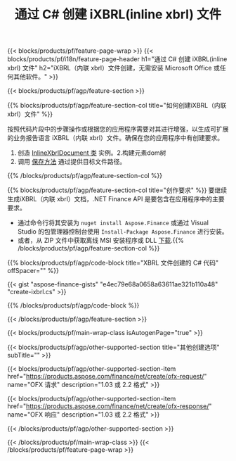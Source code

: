 ﻿---
title: 通过 C# 创建 iXBRL(inline xbrl) 文件
description: iXBRL（内联 xbrl）文件创建的示例代码。使用 API 示例代码在基于 .NET 的应用程序中生成批处理 iXBRL（内联 xbrl）文件。 
url: /zh/net/create/ixbrl/
family: finance
platformtag: net
feature: create
informat: iXBRL
outformat: 
otherformats: 
---
{{< blocks/products/pf/feature-page-wrap >}}
{{< blocks/products/pf/i18n/feature-page-header h1="通过 C# 创建 iXBRL(inline xbrl) 文件" h2="iXBRL（内联 xbrl）文件创建，无需安装 Microsoft Office 或任何其他软件。" >}}

{{< blocks/products/pf/agp/feature-section >}}

{{% blocks/products/pf/agp/feature-section-col title="如何创建iXBRL（内联 xbrl）文件" %}}

按照代码片段中的步骤操作或根据您的应用程序需要对其进行增强，以生成可扩展的业务报告语言 iXBRL（内联 xbrl）文件。确保在您的应用程序中有创建要求。

1. 创造 [InlineXbrlDocument 类](https://apireference.aspose.com/finance/net/aspose.finance.xbrl.inline/inlinexbrldocument) 实例。2.构建元素dom树
3. 调用 [保存方法](https://apireference.aspose.com/finance/net/aspose.finance.xbrl.inline.inlinexbrldocument/save/methods/1) 通过提供目标文件路径。

{{% /blocks/products/pf/agp/feature-section-col %}}

{{% blocks/products/pf/agp/feature-section-col title="创作要求" %}}
要继续生成iXBRL（内联 xbrl）文档，.NET Finance API 是要包含在应用程序中的主要要求。 
- 通过命令行将其安装为 ```nuget install Aspose.Finance``` 或通过 Visual Studio 的包管理器控制台使用 ```Install-Package Aspose.Finance``` 进行安装。
- 或者，从 ZIP 文件中获取离线 MSI 安装程序或 DLL [下载](https://downloads.aspose.com/finance/net).{{% /blocks/products/pf/agp/feature-section-col %}}

{{% blocks/products/pf/agp/code-block title="XBRL 文件创建的 C# 代码" offSpacer="" %}}

{{< gist "aspose-finance-gists" "e4ec79e68a0658a63611ae321b110a48" "create-ixbrl.cs" >}}

{{% /blocks/products/pf/agp/code-block %}}

{{< /blocks/products/pf/agp/feature-section >}}

{{< blocks/products/pf/main-wrap-class isAutogenPage="true" >}}

{{< blocks/products/pf/agp/other-supported-section title="其他创建选项" subTitle="" >}}

{{< blocks/products/pf/agp/other-supported-section-item href="https://products.aspose.com/finance/net/create/ofx-request/" name="OFX 请求" description="1.03 或 2.2 格式" >}}

{{< blocks/products/pf/agp/other-supported-section-item href="https://products.aspose.com/finance/net/create/ofx-response/" name="OFX 响应" description="1.03 或 2.2 格式" >}}

{{< /blocks/products/pf/agp/other-supported-section >}}

{{< /blocks/products/pf/main-wrap-class >}}
{{< /blocks/products/pf/feature-page-wrap >}}